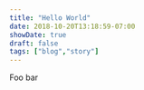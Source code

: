 ```yaml
---
title: "Hello World"
date: 2018-10-20T13:18:59-07:00
showDate: true
draft: false
tags: ["blog","story"]
---
```


Foo bar